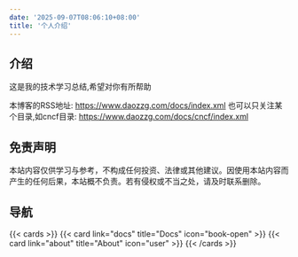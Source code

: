 ```yaml
---
date: '2025-09-07T08:06:10+08:00'
title: '个人介绍'
---
```


## 介绍

这是我的技术学习总结,希望对你有所帮助

本博客的RSS地址: https://www.daozzg.com/docs/index.xml
也可以只关注某个目录,如cncf目录: https://www.daozzg.com/docs/cncf/index.xml


## 免责声明
本站内容仅供学习与参考，不构成任何投资、法律或其他建议。因使用本站内容而产生的任何后果，本站概不负责。若有侵权或不当之处，请及时联系删除。


## 导航

{{< cards >}}
  {{< card link="docs" title="Docs" icon="book-open" >}}
  {{< card link="about" title="About" icon="user" >}}
{{< /cards >}}

